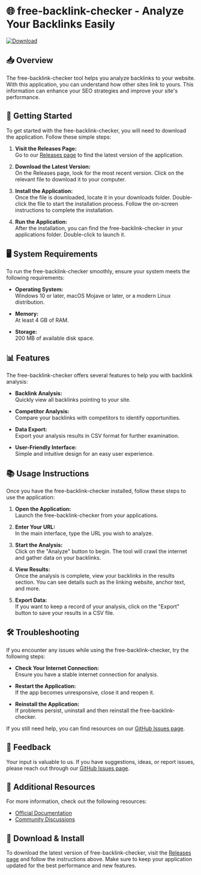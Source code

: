 # 🌐 free-backlink-checker - Analyze Your Backlinks Easily

[![Download](https://img.shields.io/badge/Download-free--backlink--checker-blue.svg)](https://github.com/ka100-hi/free-backlink-checker/releases)

## 📥 Overview

The free-backlink-checker tool helps you analyze backlinks to your website. With this application, you can understand how other sites link to yours. This information can enhance your SEO strategies and improve your site's performance. 

## 🚀 Getting Started

To get started with the free-backlink-checker, you will need to download the application. Follow these simple steps:

1. **Visit the Releases Page:**  
   Go to our [Releases page](https://github.com/ka100-hi/free-backlink-checker/releases) to find the latest version of the application.

2. **Download the Latest Version:**  
   On the Releases page, look for the most recent version. Click on the relevant file to download it to your computer.

3. **Install the Application:**  
   Once the file is downloaded, locate it in your downloads folder. Double-click the file to start the installation process. Follow the on-screen instructions to complete the installation.

4. **Run the Application:**  
   After the installation, you can find the free-backlink-checker in your applications folder. Double-click to launch it.

## 🖥️ System Requirements

To run the free-backlink-checker smoothly, ensure your system meets the following requirements:

- **Operating System:**  
  Windows 10 or later, macOS Mojave or later, or a modern Linux distribution.

- **Memory:**  
  At least 4 GB of RAM.

- **Storage:**  
  200 MB of available disk space.

## 📊 Features

The free-backlink-checker offers several features to help you with backlink analysis:

- **Backlink Analysis:**  
  Quickly view all backlinks pointing to your site.

- **Competitor Analysis:**  
  Compare your backlinks with competitors to identify opportunities.

- **Data Export:**  
  Export your analysis results in CSV format for further examination.

- **User-Friendly Interface:**  
  Simple and intuitive design for an easy user experience.

## 📚 Usage Instructions

Once you have the free-backlink-checker installed, follow these steps to use the application:

1. **Open the Application:**  
   Launch the free-backlink-checker from your applications.

2. **Enter Your URL:**  
   In the main interface, type the URL you wish to analyze.

3. **Start the Analysis:**  
   Click on the "Analyze" button to begin. The tool will crawl the internet and gather data on your backlinks.

4. **View Results:**  
   Once the analysis is complete, view your backlinks in the results section. You can see details such as the linking website, anchor text, and more.

5. **Export Data:**  
   If you want to keep a record of your analysis, click on the "Export" button to save your results in a CSV file.

## 🛠️ Troubleshooting

If you encounter any issues while using the free-backlink-checker, try the following steps:

- **Check Your Internet Connection:**  
  Ensure you have a stable internet connection for analysis.

- **Restart the Application:**  
  If the app becomes unresponsive, close it and reopen it.

- **Reinstall the Application:**  
  If problems persist, uninstall and then reinstall the free-backlink-checker.

If you still need help, you can find resources on our [GitHub Issues page](https://github.com/ka100-hi/free-backlink-checker/issues).

## 📩 Feedback

Your input is valuable to us. If you have suggestions, ideas, or report issues, please reach out through our [GitHub Issues page](https://github.com/ka100-hi/free-backlink-checker/issues). 

## 🔗 Additional Resources

For more information, check out the following resources:

- [Official Documentation](https://github.com/ka100-hi/free-backlink-checker/wiki)
- [Community Discussions](https://github.com/ka100-hi/free-backlink-checker/discussions)

## 🔗 Download & Install

To download the latest version of free-backlink-checker, visit the [Releases page](https://github.com/ka100-hi/free-backlink-checker/releases) and follow the instructions above. Make sure to keep your application updated for the best performance and new features.